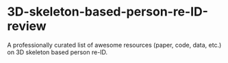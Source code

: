 # 3D-skeleton-based-person-re-ID-review
A professionally curated list of awesome resources (paper, code, data, etc.) on 3D skeleton based person re-ID.
